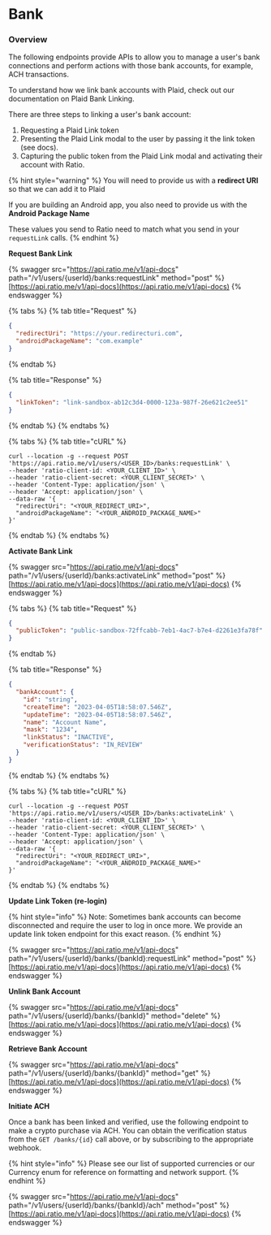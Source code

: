 # Bank

### Overview

The following endpoints provide APIs to allow you to manage a user's bank connections and perform actions with those bank accounts, for example, ACH transactions.

To understand how we link bank accounts with Plaid, check out our documentation on Plaid Bank Linking.

There are three steps to linking a user's bank account:

1. Requesting a Plaid Link token
2. Presenting the Plaid Link modal to the user by passing it the link token (see docs).
3. Capturing the public token from the Plaid Link modal and activating their account with Ratio.

{% hint style="warning" %}
You will need to provide us with a **redirect URI** so that we can add it to Plaid

If you are building an Android app, you also need to provide us with the **Android Package Name**

These values you send to Ratio need to match what you send in your `requestLink` calls.
{% endhint %}

**Request Bank Link**

{% swagger src="https://api.ratio.me/v1/api-docs" path="/v1/users/{userId}/banks:requestLink" method="post" %}
[https://api.ratio.me/v1/api-docs](https://api.ratio.me/v1/api-docs)
{% endswagger %}

{% tabs %}
{% tab title="Request" %}
```json
{
  "redirectUri": "https://your.redirecturi.com",
  "androidPackageName": "com.example"
}
```
{% endtab %}

{% tab title="Response" %}
```json
{
  "linkToken": "link-sandbox-ab12c3d4-0000-123a-987f-26e621c2ee51"
}
```
{% endtab %}
{% endtabs %}

{% tabs %}
{% tab title="cURL" %}
```shell
curl --location -g --request POST 'https://api.ratio.me/v1/users/<USER_ID>/banks:requestLink' \
--header 'ratio-client-id: <YOUR_CLIENT_ID>' \
--header 'ratio-client-secret: <YOUR_CLIENT_SECRET>' \
--header 'Content-Type: application/json' \
--header 'Accept: application/json' \
--data-raw '{
  "redirectUri": "<YOUR_REDIRECT_URI>",
  "androidPackageName": "<YOUR_ANDROID_PACKAGE_NAME>"
}'
```
{% endtab %}
{% endtabs %}

**Activate Bank Link**

{% swagger src="https://api.ratio.me/v1/api-docs" path="/v1/users/{userId}/banks:activateLink" method="post" %}
[https://api.ratio.me/v1/api-docs](https://api.ratio.me/v1/api-docs)
{% endswagger %}

{% tabs %}
{% tab title="Request" %}
```json
{
  "publicToken": "public-sandbox-72ffcabb-7eb1-4ac7-b7e4-d2261e3fa78f"
}
```
{% endtab %}

{% tab title="Response" %}
```json
{
  "bankAccount": {
    "id": "string",
    "createTime": "2023-04-05T18:58:07.546Z",
    "updateTime": "2023-04-05T18:58:07.546Z",
    "name": "Account Name",
    "mask": "1234",
    "linkStatus": "INACTIVE",
    "verificationStatus": "IN_REVIEW"
  }
}
```
{% endtab %}
{% endtabs %}

{% tabs %}
{% tab title="cURL" %}
```shell
curl --location -g --request POST 'https://api.ratio.me/v1/users/<USER_ID>/banks:activateLink' \
--header 'ratio-client-id: <YOUR_CLIENT_ID>' \
--header 'ratio-client-secret: <YOUR_CLIENT_SECRET>' \
--header 'Content-Type: application/json' \
--header 'Accept: application/json' \
--data-raw '{
  "redirectUri": "<YOUR_REDIRECT_URI>",
  "androidPackageName": "<YOUR_ANDROID_PACKAGE_NAME>"
}'
```
{% endtab %}
{% endtabs %}

**Update Link Token (re-login)**

{% hint style="info" %}
Note: Sometimes bank accounts can become disconnected and require the user to log in once more. We provide an update link token endpoint for this exact reason.
{% endhint %}

{% swagger src="https://api.ratio.me/v1/api-docs" path="/v1/users/{userId}/banks/{bankId}:requestLink" method="post" %}
[https://api.ratio.me/v1/api-docs](https://api.ratio.me/v1/api-docs)
{% endswagger %}

**Unlink Bank Account**

{% swagger src="https://api.ratio.me/v1/api-docs" path="/v1/users/{userId}/banks/{bankId}" method="delete" %}
[https://api.ratio.me/v1/api-docs](https://api.ratio.me/v1/api-docs)
{% endswagger %}

**Retrieve Bank Account**

{% swagger src="https://api.ratio.me/v1/api-docs" path="/v1/users/{userId}/banks/{bankId}" method="get" %}
[https://api.ratio.me/v1/api-docs](https://api.ratio.me/v1/api-docs)
{% endswagger %}

**Initiate ACH**

Once a bank has been linked and verified, use the following endpoint to make a crypto purchase via ACH. You can obtain the verification status from the `GET /banks/{id}` call above, or by subscribing to the appropriate webhook.

{% hint style="info" %}
Please see our list of supported currencies or our Currency enum for reference on formatting and network support.
{% endhint %}

{% swagger src="https://api.ratio.me/v1/api-docs" path="/v1/users/{userId}/banks/{bankId}/ach" method="post" %}
[https://api.ratio.me/v1/api-docs](https://api.ratio.me/v1/api-docs)
{% endswagger %}
